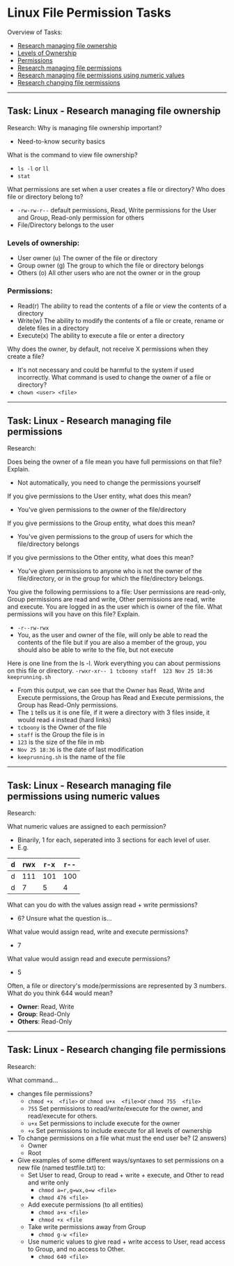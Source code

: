 # Linux File Permission Tasks

Overview of Tasks:
- [Research managing file ownership](#task-linux---research-managing-file-ownership)
- [Levels of Ownership](#levels-of-ownership)
- [Permissions](#permissions)
- [Research managing file permissions](#task-linux---research-changing-file-permissions)
- [Research managing file permissions using numeric values](#task-linux---research-managing-file-permissions-using-numeric-values)
- [Research changing file permissions](#task-linux---research-changing-file-permissions)

---

## Task: Linux - Research managing file ownership
Research:
Why is managing file ownership important?
- Need-to-know security basics

What is the command to view file ownership?
- `ls -l` or `ll`
- `stat`

What permissions are set when a user creates a file or directory? Who does file or directory belong to?
- `-rw-rw-r--` default permissions, Read, Write permissions for the User and Group, Read-only permission for others
- File/Directory belongs to the user

### Levels of ownership:
- User owner (u) The owner of the file or directory
- Group owner (g) The group to which the file or directory belongs
- Others (o) All other users who are not the owner or in the group

### Permissions:
- Read(r) The ability to read the contents of a file or view the contents of a directory
- Write(w) The ability to modify the contents of a file or create, rename or delete files in a directory
- Execute(x) The ability to execute a file or enter a directory

Why does the owner, by default, not receive X permissions when they create a file?
- It's not necessary and could be harmful to the system if used incorrectly. 
What command is used to change the owner of a file or directory?
- `chown <user> <file>`

---

## Task: Linux - Research managing file permissions
Research:

Does being the owner of a file mean you have full permissions on that file? Explain.
- Not automatically, you need to change the permissions yourself

If you give permissions to the User entity, what does this mean?
- You've given permissions to the owner of the file/directory

If you give permissions to the Group entity, what does this mean?
- You've given permissions to the group of users for which the file/directory belongs

If you give permissions to the Other entity, what does this mean?
- You've given permissions to anyone who is not the owner of the file/directory, or in the group for which the file/directory belongs.

You give the following permissions to a file: User permissions are read-only, Group permissions are read and write, Other permissions are read, write and execute. You are logged in as the user which is owner of the file. What permissions will you have on this file? Explain.
- `-r--rw-rwx`
- You, as the user and owner of the file, will only be able to read the contents of the file but if you are also a member of the group, you should also be able to write to the file, but not execute

Here is one line from the ls -l. Work everything you can about permissions on this file or directory.
`-rwxr-xr-- 1 tcboony staff  123 Nov 25 18:36 keeprunning.sh`
- From this output, we can see that the Owner has Read, Write and Execute permissions, the Group has Read and Execute permissions, the Group has Read-Only permissions.
- The `1` tells us it is one file, if it were a directory with 3 files inside, it would read `4` instead (hard links)
- `tcboony` is the Owner of the file
- `staff` is the Group the file is in
- `123` is the size of the file in mb
- `Nov 25 18:36` is the date of last modification
- `keeprunning.sh` is the name of the file

---

## Task: Linux - Research managing file permissions using numeric values
Research:

What numeric values are assigned to each permission?
- Binarily, 1 for each, seperated into 3 sections for each level of user. 
- E.g.

| d | rwx | r-x | r-- |
|---|-----|-----|-----|
| d | 111 | 101 | 100 |
| d | 7   | 5   | 4   |


What can you do with the values assign read + write permissions?
- 6? Unsure what the question is...

What value would assign read, write and execute permissions?
- 7

What value would assign read and execute permissions?
- 5

Often, a file or directory's mode/permissions are represented by 3 numbers. What do you think 644 would mean?
- **Owner**: Read, Write
- **Group**: Read-Only
- **Others**: Read-Only

---

## Task: Linux - Research changing file permissions
Research:

What command...
- changes file permissions?
    - `chmod +x  <file>` or `chmod u+x  <file>`or `chmod 755  <file>`
    - `755` Set permissions to read/write/execute for the owner, and read/execute for others.
    - `u+x` Set permissions to include execute for the owner
    - `+x` Set permissions to include execute for all levels of ownership
- To change permissions on a file what must the end user be? (2 answers)
    - Owner
    - Root
- Give examples of some different ways/syntaxes to set permissions on a new file (named testfile.txt) to:
    - Set User to read, Group to read + write + execute, and Other to read and write only
        - `chmod a=r,g=wx,o=w <file>`
        - `chmod 476 <file>`
    - Add execute permissions (to all entities)
        - `chmod a+x <file>`
        - `chmod +x <file`
    - Take write permissions away from Group
        - `chmod g-w <file>`
    - Use numeric values to give read + write access to User, read access to Group, and no access to Other.
        - `chmod 640 <file>`
